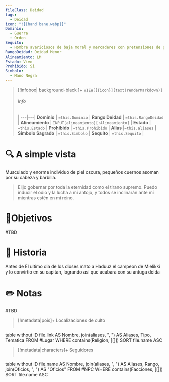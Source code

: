 ```yaml
---
fileClass: Deidad
tags:
  - Deidad
icon: "![[hand bane.webp]]"
Dominio:
  - Guerra
  - Orden
Sequito:
  - Hombre avariciosos de baja moral y mercaderes con pretensiones de progresar y pocos escrúpulos
RangoDeidad: Deidad Menor
Alineamiento: LM
Estado: Vivo
Prohibido: Si
Simbolo:
  - Mano Negra
---
```


> [!infobox| background-black ]+
`VIEW[[{icon}][text(renderMarkdown)]`
> ###### Info
>  |
> ---|---|
> **Dominio** | `=this.Dominio` |
> **Rango Deidad** | `=this.RangoDeidad` |
> **Alineamiento** | `INPUT[alineamiento][:Alineamiento]` |
> **Estado** | `=this.Estado` |
> **Prohibido** | `=this.Prohibido` |
> **Alias** |`=this.aliases` |
> **Simbolo Sagrado** | `=this.Simbolo` |
> **Sequito** | `=this.Sequito` |
# 🔍 A simple vista

Musculado y enorme individuo de piel oscura, pequeños cuernos asoman por su cabeza y barbilla.
>Elijo gobernar por toda la eternidad como el tirano supremo. Puedo inducir el odio y la lucha a mi antojo, y todos se inclinarán ante mí mientras estén en mi reino.
# 🎯Objetivos

#TBD
# 📜 Historia

Antes de El ultimo dia de los dioses mato a Haduuz el campeon de Mielikki y lo convirtio en su capitan, logrando asi que acabara con su antuga deida
# ✏️ Notas

#TBD

> [!metadata|pois]+ Localizaciones de culto
> ```dataview
table without ID file.link AS Nombre, join(aliases, ", ") AS Aliases, Tipo, Tematica
FROM #Lugar
WHERE  contains(Religion, [[]])
SORT file.name ASC

> [!metadata|characters]+ Seguidores
> ```dataview
table without ID file.name AS Nombre, join(aliases, ", ") AS Aliases, Rango, join(Oficios, ", ") AS "Oficios"
FROM #NPC
WHERE  contains(Facciones, [[]])
SORT file.name ASC
